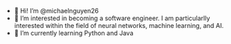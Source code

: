 - 👋 Hi! I’m @michaelnguyen26
- 👀 I’m interested in becoming a software engineer. I am particularlly interested within the field of neural networks, machine learning, and AI.
- 🌱 I’m currently learning Python and Java
